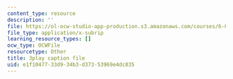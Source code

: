 ```yaml
---
content_type: resource
description: ''
file: https://ol-ocw-studio-app-production.s3.amazonaws.com/courses/6-042j-mathematics-for-computer-science-spring-2015/e1f1047733d934b3d37353969e4dc835_n0lce1dMAh8.srt
file_type: application/x-subrip
learning_resource_types: []
ocw_type: OCWFile
resourcetype: Other
title: 3play caption file
uid: e1f10477-33d9-34b3-d373-53969e4dc835
---
```

